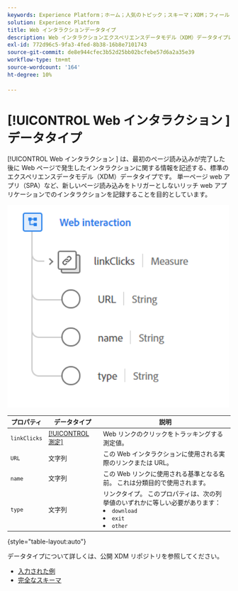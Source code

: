 ```yaml
---
keywords: Experience Platform；ホーム；人気のトピック；スキーマ；XDM；フィールド；スキーマ；スキーマ；Web インタラクション；データタイプ；データタイプ；データタイプ；
solution: Experience Platform
title: Web インタラクションデータタイプ
description: Web インタラクションエクスペリエンスデータモデル（XDM）データタイプについて説明します。
exl-id: 772d96c5-9fa3-4fed-8b38-16b8e7101743
source-git-commit: de8e944cfec3b52d25bb02bcfebe57d6a2a35e39
workflow-type: tm+mt
source-wordcount: '164'
ht-degree: 10%

---
```


# [!UICONTROL Web インタラクション ] データタイプ

[!UICONTROL Web インタラクション ] は、最初のページ読み込みが完了した後に Web ページで発生したインタラクションに関する情報を記述する、標準のエクスペリエンスデータモデル（XDM）データタイプです。 単一ページ web アプリ（SPA）など、新しいページ読み込みをトリガーとしないリッチ web アプリケーションでのインタラクションを記録することを目的としています。

<img src="../images/data-types/web-interaction.PNG" width="500" /><br />

| プロパティ | データタイプ | 説明 |
| --- | --- | --- |
| `linkClicks` | [[!UICONTROL 測定]](./measure.md) | Web リンクのクリックをトラッキングする測定値。 |
| `URL` | 文字列 | この Web インタラクションに使用される実際のリンクまたは URL。 |
| `name` | 文字列 | この Web リンクに使用される基準となる名前。 これは分類目的で使用されます。 |
| `type` | 文字列 | リンクタイプ。 このプロパティは、次の列挙値のいずれかに等しい必要があります： <li> `download` </li> <li> `exit` </li> <li> `other` </li> |

{style="table-layout:auto"}

データタイプについて詳しくは、公開 XDM リポジトリを参照してください。

* [ 入力された例 ](https://github.com/adobe/xdm/blob/master/components/datatypes/deprecated/webinteraction.example.1.json)
* [ 完全なスキーマ ](https://github.com/adobe/xdm/blob/master/components/datatypes/deprecated/webinteraction.schema.json)
